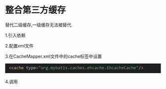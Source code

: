 # 整合第三方缓存

替代二级缓存,一级缓存无法被替代.

1.引入依赖

2.配置xml文件

3.在CacheMapper.xml文件中的cache标签中设置

![image-20241026205519267](./../../TyporaImage/MyBatis/image-20241026205519267.png)

4.调用